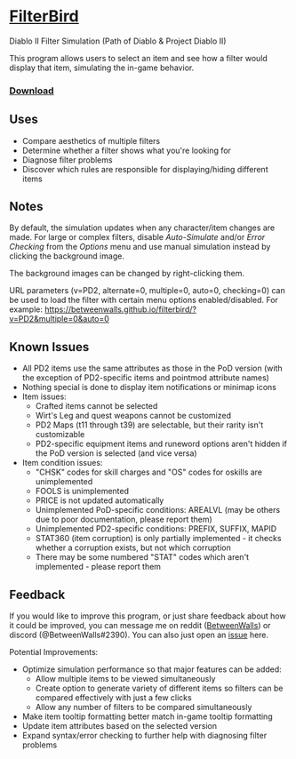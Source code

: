 # [FilterBird](https://betweenwalls.github.io/filterbird/)
Diablo II Filter Simulation (Path of Diablo & Project Diablo II)

This program allows users to select an item and see how a filter would display that item, simulating the in-game behavior.

### [Download](https://github.com/BetweenWalls/filterbird/archive/master.zip)

## Uses
* Compare aesthetics of multiple filters
* Determine whether a filter shows what you're looking for
* Diagnose filter problems
* Discover which rules are responsible for displaying/hiding different items

## Notes
By default, the simulation updates when any character/item changes are made. For large or complex filters, disable *Auto-Simulate* and/or *Error Checking* from the *Options* menu and use manual simulation instead by clicking the background image.

The background images can be changed by right-clicking them.

URL parameters (v=PD2, alternate=0, multiple=0, auto=0, checking=0) can be used to load the filter with certain menu options enabled/disabled. For example: https://betweenwalls.github.io/filterbird/?v=PD2&multiple=0&auto=0

## Known Issues
* All PD2 items use the same attributes as those in the PoD version (with the exception of PD2-specific items and pointmod attribute names)
* Nothing special is done to display item notifications or minimap icons
* Item issues:
  * Crafted items cannot be selected
  * Wirt's Leg and quest weapons cannot be customized
  * PD2 Maps (t11 through t39) are selectable, but their rarity isn't customizable
  * PD2-specific equipment items and runeword options aren't hidden if the PoD version is selected (and vice versa)
* Item condition issues:
  * "CHSK" codes for skill charges and "OS" codes for oskills are unimplemented
  * FOOLS is unimplemented
  * PRICE is not updated automatically
  * Unimplemented PoD-specific conditions: AREALVL (may be others due to poor documentation, please report them)
  * Unimplemented PD2-specific conditions: PREFIX, SUFFIX, MAPID
  * STAT360 (item corruption) is only partially implemented - it checks whether a corruption exists, but not which corruption
  * There may be some numbered "STAT" codes which aren't implemented - please report them

## Feedback
If you would like to improve this program, or just share feedback about how it could be improved, you can message me on reddit ([BetweenWalls](https://www.reddit.com/message/compose/?to=BetweenWalls)) or discord (@BetweenWalls#2390). You can also just open an [issue](https://github.com/BetweenWalls/filterbird/issues) here.

Potential Improvements:
* Optimize simulation performance so that major features can be added:
  * Allow multiple items to be viewed simultaneously
  * Create option to generate variety of different items so filters can be compared effectively with just a few clicks
  * Allow any number of filters to be compared simultaneously
* Make item tooltip formatting better match in-game tooltip formatting
* Update item attributes based on the selected version
* Expand syntax/error checking to further help with diagnosing filter problems
